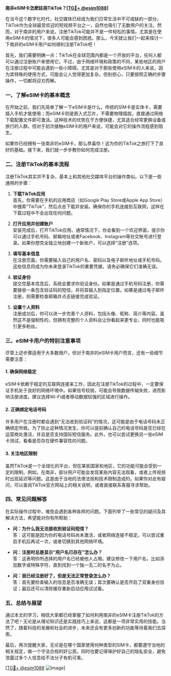 **南非eSIM卡怎麽註冊TikTok？[[TG💪+ @esim1088](https://t.me/s/esim1088)]**

在当今这个数字化时代，社交媒体已经成为我们日常生活中不可或缺的一部分。TikTok作为全球最受欢迎的短视频平台之一，自然也吸引了无数用户的关注。然而，对于南非的用户来说，注册TikTok可能并不是一件轻松的事情。尤其是在使用eSIM卡的情况下，很多人可能会感到困惑。那么，今天就让我们一起来探讨一下南非的eSIM卡用户如何顺利注册TikTok吧！

首先，我们需要明确一点：TikTok在全球范围内都是一个开放的平台，任何人都可以通过注册账户来使用它。不过，由于网络环境和政策的不同，某些地区的用户在注册过程中可能会遇到一些小障碍。尤其是对于那些使用eSIM卡的人来说，因为其特殊的使用方式，可能会让人觉得更加复杂。但别担心，只要按照正确的步骤操作，一切都将迎刃而解。

### **一、了解eSIM卡的基本概念**

在开始之前，我们先简单了解一下eSIM卡是什么。传统的SIM卡是实体卡，需要插入手机才能使用；而eSIM卡则是嵌入式芯片，不需要物理插拔，直接通过网络下载配置文件即可激活。这种技术的优势在于方便快捷，尤其适合经常更换设备或旅行的人群。但对于初次接触eSIM卡的用户来说，可能会对它的操作流程感到陌生。

如果你已经拥有一张南非的eSIM卡，那么恭喜你！这为你的TikTok之旅打下了良好的基础。接下来，我们就一步步教你如何完成注册。

### **二、注册TikTok的基本流程**

注册TikTok其实并不复杂，基本上和其他社交媒体平台的操作类似。以下是一些通用的步骤：

1. **下载TikTok应用**  
   首先，你需要在手机的应用商店（如Google Play Store或Apple App Store）中搜索“TikTok”，然后点击下载并安装。确保你的手机连接到互联网，这样在下载过程中不会出现任何问题。

2. **打开应用并创建账户**  
   安装完成后，打开TikTok应用。通常情况下，你会看到一个欢迎界面，提示你可以通过手机号码、邮箱地址或者Facebook、Instagram等社交账号进行登录。如果你想完全独立地创建一个新账户，可以选择“注册”选项。

3. **填写基本信息**  
   在注册页面，你需要输入自己的用户名、密码以及电子邮件地址或手机号码。这些信息将成为你未来登录TikTok的重要凭据，请务必确保它们准确无误。

4. **验证身份**  
   提交完基本信息后，系统会要求你验证身份。如果是通过手机号码注册，你需要接收一条包含验证码的短信，并将其输入到指定位置。如果是通过电子邮件注册，则需要检查邮箱并点击链接完成验证。

5. **设置个人资料**  
   注册成功后，你可以进一步完善个人资料，包括头像、昵称、简介等内容。虽然这不是强制性的，但拥有完整的个人资料会让你看起来更专业，同时也能吸引更多粉丝。

### **三、eSIM卡用户的特别注意事项**

尽管上述步骤适用于大多数用户，但对于南非的eSIM卡用户而言，还有一些细节需要注意：

#### **1. 确保网络稳定**
eSIM卡依赖于稳定的互联网连接来工作，因此在注册TikTok的过程中，一定要保证手机处于良好的网络环境中。如果信号较弱，可能会导致数据传输失败，进而影响注册进度。建议选择Wi-Fi或者移动数据较强的区域进行操作。

#### **2. 正确绑定电话号码**
许多用户在注册时都会遇到“无法收到验证码”的情况，这可能是由于电话号码未正确绑定所致。为了防止这种情况发生，你可以提前确认自己的电话号码是否已经在运营商处激活，并且是否支持国际短信服务。此外，也可以尝试更换另一张eSIM卡测试，看看是否存在硬件兼容性的问题。

#### **3. 关注地区限制**
虽然TikTok是一个全球化的平台，但在某些国家和地区，它的功能可能会受到一定的限制。例如，在南非，部分用户可能会发现某些内容无法观看，或者上传视频时出现延迟等问题。这是由于当地的法律法规和技术限制造成的。如果你对此有疑问，可以查阅TikTok官方网站上的相关说明，或者直接联系客服寻求帮助。

### **四、常见问题解答**

在实际操作过程中，难免会遇到各种各样的问题。下面列举了一些常见的疑问及其解决方法，希望能对你有所帮助：

- **问：为什么我无法接收到验证码短信？**  
  答：这可能是因为你的电话号码尚未激活，或者网络连接不稳定。可以尝试重启手机后再试一次，或者切换到其他网络环境。

- **问：注册时总是显示“用户名已存在”怎么办？**  
  答：这表明你所选择的用户名已经被他人占用。建议修改一下用户名，比如添加数字或特殊字符，直到找到一个独一无二的名字为止。

- **问：我已经注册好了，但是无法正常登录怎么办？**  
  答：首先要检查输入的信息是否准确无误；其次要确认是否开启了双重身份验证；最后还可以清除缓存重新启动应用试试看。

### **五、总结与展望**

通过本文的学习，相信大家都已经掌握了如何利用南非的eSIM卡注册TikTok的方法了吧！无论是从理论知识还是实践技巧上来说，这都是一项非常实用的技能。当然了，随着科技的发展和社会的进步，未来还会有更多创新的功能等待着我们去探索。

最后，再次提醒大家，无论是在哪个国家使用何种类型的SIM卡，都要遵守当地的相关规定，做一个守法合规的好公民。同时也要记得保护好自己的隐私安全，避免泄露过多个人信息给不法分子有机可乘。

[[TG💪+ @esim1088](https://t.me/s/esim1088) ![Image](https://i.postimg.cc/4NQfJmqS/Snipaste-2025-05-13-00-14-12.png)]